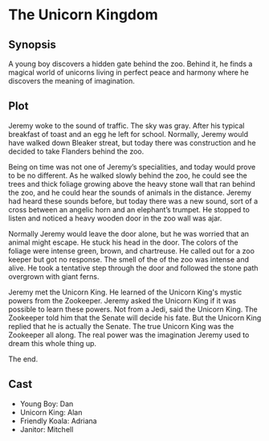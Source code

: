 # The Unicorn Kingdom

## Synopsis

A young boy discovers a hidden gate behind the zoo.
Behind it, he finds a magical world of unicorns living in perfect peace and harmony where he discovers the meaning of imagination.

## Plot

Jeremy woke to the sound of traffic. The sky was gray.
After his typical breakfast of toast and an egg he left for school.
Normally, Jeremy would have walked down Bleaker streat, but today there was construction and he decided to take Flanders behind the zoo.

Being on time was not one of Jeremy’s specialities, and today would prove to be no different.
As he walked slowly behind the zoo, he could see the trees and thick foliage growing above the heavy stone wall that ran behind the zoo, and he could hear the sounds of animals in the distance.
Jeremy had heard these sounds before, but today there was a new sound, sort of a cross between an angelic horn and an elephant’s trumpet.
He stopped to listen and noticed a heavy wooden door in the zoo wall was ajar.

Normally Jeremy would leave the door alone, but he was worried that an animal might escape.
He stuck his head in the door. The colors of the foliage were intense green, brown, and chartreuse. He called out for a zoo keeper but got no response.
The smell of the of the zoo was intense and alive.
He took a tentative step through the door and followed the stone path overgrown with giant ferns.

Jeremy met the Unicorn King. He learned of the Unicorn King's mystic powers from the Zookeeper. 
Jeremy asked the Unicorn King if it was possible to learn these powers. Not from a Jedi, said the Unicorn King.
The Zookeeper told him that the Senate will decide his fate. But the Unicorn King replied that he is actually the Senate.
The true Unicorn King was the Zookeeper all along. The real power was the imagination Jeremy used to dream this whole thing up.

The end.

## Cast

* Young Boy: Dan
* Unicorn King: Alan
* Friendly Koala: Adriana
* Janitor: Mitchell
